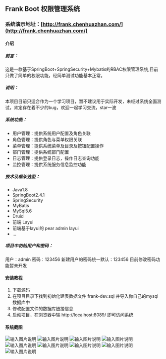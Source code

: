 ## Frank Boot 权限管理系统

### 系统演示地址：[http://frank.chenhuazhan.com/](http://frank.chenhuazhan.com/)

#### 介绍
##### 前言：
这是一款基于SpringBoot+SpringSecurity+Mybatis的RBAC权限管理系统,目前只做了简单的权限功能，经简单测试功能基本正常。

##### 说明：
本项目目前只适合作为一个学习项目，暂不建议用于实际开发，未经过系统全面测试，肯定存在着不少的bug，欢迎一起学习交流，star一波

##### 系统功能：
- 用户管理：提供系统用户配置及角色关联
- 角色管理：提供角色与菜单权限关联
- 菜单管理：提供系统菜单及目录及按钮配置操作
- 部门管理：提供系统部门配置
- 日志管理：提供登录日志，操作日志查询功能
- 监控管理：提供系统服务信息监控功能

##### 技术及框架选型：
- Java1.8
- SpringBoot2.4.1
- SpringSecurity
- MyBatis
- MySql5.6
- Druid
- 前端  Layui
- 前端基于layui的 pear admin layui
- ...

##### 项目中初始用户和密码：
用户：admin 密码：123456
新建用户的密码统一默认：123456
目前修改密码功能暂未开发


#### 安装教程
1.  下载源码
2.  在项目目录下找到初始化建表数据文件 frank-dev.sql 并导入你自己的mysql数据库中
3.  修改配置文件的数据库链接信息
4.  启动项目，在浏览器中输 http://localhost:8089/ 即可访问系统

#### 系统截图
![输入图片说明](https://images.gitee.com/uploads/images/2021/0604/114200_461c1d0b_7897827.png "微信截图_20210604113916.png")
![输入图片说明](https://images.gitee.com/uploads/images/2021/0604/114217_3c7d8377_7897827.png "微信截图_20210604113951.png")
![输入图片说明](https://images.gitee.com/uploads/images/2021/0604/114235_8fcfe93a_7897827.png "微信截图_20210604114002.png")
![输入图片说明](https://images.gitee.com/uploads/images/2021/0604/114244_e9d38b2c_7897827.png "微信截图_20210604114020.png")
![输入图片说明](https://images.gitee.com/uploads/images/2021/0604/114257_430626be_7897827.png "微信截图_20210604114027.png")
![输入图片说明](https://images.gitee.com/uploads/images/2021/0604/114342_6c54f1f0_7897827.png "微信截图_20210604114036.png")
![输入图片说明](https://images.gitee.com/uploads/images/2021/0604/114357_caafd23a_7897827.png "微信截图_20210604114045.png")
![输入图片说明](https://images.gitee.com/uploads/images/2021/0604/114411_5ed5dd07_7897827.png "微信截图_20210604114053.png")
![输入图片说明](https://images.gitee.com/uploads/images/2021/0604/114422_d90f4c21_7897827.png "微信截图_20210604114103.png")

